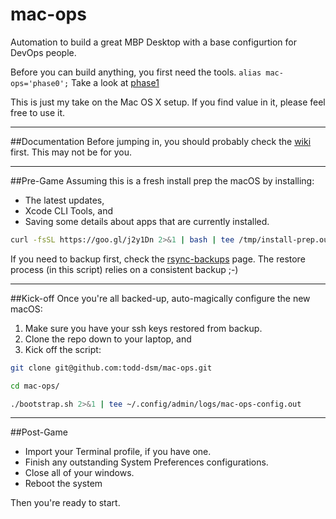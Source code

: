 mac-ops
=====

Automation to build a great MBP Desktop with a base configurtion for DevOps people.

Before you can build anything, you first need the tools. `alias mac-ops='phase0';` Take a look at [phase1]

This is just my take on the Mac OS X setup. If you find value in it, please feel free to use it.

***

##Documentation
Before jumping in, you should probably check the [wiki] first. This may not be for you.

***

##Pre-Game
Assuming this is a fresh install prep the macOS by installing:

* The latest updates,
* Xcode CLI Tools, and
* Saving some details about apps that are currently installed.

```bash
curl -fsSL https://goo.gl/j2y1Dn 2>&1 | bash | tee /tmp/install-prep.out
```

If you need to backup first, check the [rsync-backups] page. The restore process (in this script) relies on a consistent backup ;-)

***

##Kick-off
Once you're all backed-up, auto-magically configure the new macOS:

1. Make sure you have your ssh keys restored from backup.
2. Clone the repo down to your laptop, and
3. Kick off the script:

```sh
git clone git@github.com:todd-dsm/mac-ops.git

cd mac-ops/

./bootstrap.sh 2>&1 | tee ~/.config/admin/logs/mac-ops-config.out
```

***

##Post-Game

 * Import your Terminal profile, if you have one.
 * Finish any outstanding System Preferences configurations.
 * Close all of your windows.
 * Reboot the system

Then you're ready to start.

[phase1]:https://github.com/todd-dsm/process-ph1
[wiki]:https://github.com/todd-dsm/mac-ops/wiki
[rsync-backups]:https://github.com/todd-dsm/rsync-backups
